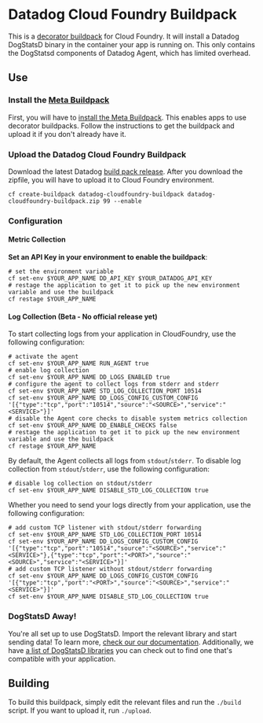 # Datadog Cloud Foundry Buildpack

This is a [decorator buildpack](https://github.com/cf-platform-eng/meta-buildpack/blob/master/README.md#decorators) for Cloud Foundry. It will install a Datadog DogStatsD binary in the container your app is running on. This only contains the DogStatsd components of Datadog Agent, which has limited overhead.

## Use

### Install the [Meta Buildpack](https://github.com/cf-platform-eng/meta-buildpack#how-to-install-the-meta-buildpack)
First, you will have to [install the Meta Buildpack](https://github.com/cf-platform-eng/meta-buildpack#how-to-install-the-meta-buildpack). This enables apps to use decorator buildpacks. Follow the instructions to get the buildpack and upload it if you don't already have it.

### Upload the Datadog Cloud Foundry Buildpack
Download the latest Datadog [build pack release](https://cloudfoundry.datadoghq.com/datadog-cloudfoundry-buildpack/datadog-cloudfoundry-buildpack-latest.zip). After you download the zipfile, you will have to upload it to Cloud Foundry environment.

```shell
cf create-buildpack datadog-cloudfoundry-buildpack datadog-cloudfoundry-buildpack.zip 99 --enable
```

### Configuration

#### Metric Collection

**Set an API Key in your environment to enable the buildpack**:

```shell
# set the environment variable
cf set-env $YOUR_APP_NAME DD_API_KEY $YOUR_DATADOG_API_KEY
# restage the application to get it to pick up the new environment variable and use the buildpack
cf restage $YOUR_APP_NAME
```

#### Log Collection (Beta - No official release yet)

To start collecting logs from your application in CloudFoundry, use the following configuration:

```
# activate the agent
cf set-env $YOUR_APP_NAME RUN_AGENT true
# enable log collection
cf set-env $YOUR_APP_NAME DD_LOGS_ENABLED true
# configure the agent to collect logs from stderr and stderr
cf set-env $YOUR_APP_NAME STD_LOG_COLLECTION_PORT 10514
cf set-env $YOUR_APP_NAME DD_LOGS_CONFIG_CUSTOM_CONFIG '[{"type":"tcp","port":"10514","source":"<SOURCE>","service":"<SERVICE>"}]'
# disable the Agent core checks to disable system metrics collection
cf set-env $YOUR_APP_NAME DD_ENABLE_CHECKS false
# restage the application to get it to pick up the new environment variable and use the buildpack
cf restage $YOUR_APP_NAME
```

By default, the Agent collects all logs from `stdout`/`stderr`.
To disable log collection from `stdout`/`stderr`, use the following configuration:

```
# disable log collection on stdout/stderr
cf set-env $YOUR_APP_NAME DISABLE_STD_LOG_COLLECTION true
```

Whether you need to send your logs directly from your application, use the following configuration:

```
# add custom TCP listener with stdout/stderr forwarding
cf set-env $YOUR_APP_NAME STD_LOG_COLLECTION_PORT 10514
cf set-env $YOUR_APP_NAME DD_LOGS_CONFIG_CUSTOM_CONFIG '[{"type":"tcp","port":"10514","source":"<SOURCE>","service":"<SERVICE>"},{"type":"tcp","port":"<PORT>","source":"<SOURCE>","service":"<SERVICE>"}]'
# add custom TCP listener without stdout/stderr forwarding
cf set-env $YOUR_APP_NAME DD_LOGS_CONFIG_CUSTOM_CONFIG '[{"type":"tcp","port":"<PORT>","source":"<SOURCE>","service":"<SERVICE>"}]'
cf set-env $YOUR_APP_NAME DISABLE_STD_LOG_COLLECTION true
```

### DogStatsD Away!
You're all set up to use DogStatsD. Import the relevant library and start sending data! To learn more, [check our our documentation](https://docs.datadoghq.com/guides/DogStatsD/). Additionally, we have [a list of DogStatsD libraries](https://docs.datadoghq.com/libraries/) you can check out to find one that's compatible with your application.


## Building
To build this buildpack, simply edit the relevant files and run the `./build` script. If you want to upload it, run `./upload`.
